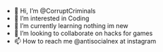 - 👋 Hi, I’m @CorruptCriminals
- 👀 I’m interested in Coding
- 🌱 I’m currently learning nothing im new
- 💞️ I’m looking to collaborate on hacks for games
- 📫 How to reach me @antisocialnex at instagram

<!---
CorruptCriminals/CorruptCriminals is a ✨ special ✨ repository because its `README.md` (this file) appears on your GitHub profile.
You can click the Preview link to take a look at your changes.
--->
